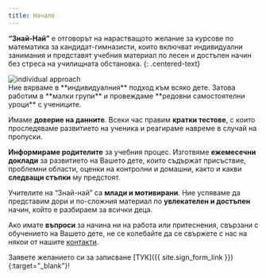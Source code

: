 ```yaml
---
title: Начало
---
```


**“Знай-Най”** e отговорът на нарастващото желание за курсове по математика за кандидат-гимназисти, които включват индивидуални занимания и представят учебния материал по лесен и достъпен начин без стреса на училищната обстановка.
{: .centered-text}

<div>
  <p class="photo left">
    <img src="{{ "/assets/images/individual approach.png" }}" alt="individual approach">
    <br>
Ние вярваме в **индивидуалния** подход към всяко дете. Затова работим в **малки групи** и провеждаме **редовни самостоятелни уроци** с учениците.
</p>
</div>



Имаме **доверие на данните**. Всеки час правим **кратки тестове**, с които проследяваме развитието на ученика и реагираме навреме в случай на пропуски.

**Информираме родителите** за учебния процес. Изготвяме **ежемесечни доклади** за развитието на Вашето дете, които съдържат присъствие, проблемни области, оценки на контролни и домашни, както и какви **следващи стъпки** му предстоят.

Учителите на “Знай-най” са **млади и мотивирани**. Ние успяваме да представим дори и по-сложния материал по **увлекателен и достъпен** начин, който е разбираем за всички деца.

Ако имате **въпроси** за начина ни на работа или притеснения, свързани с обучението на Вашето дете, не се колебайте да се свържете с нас на някои от нашите [контакти](contacts).

Заявете желанието си за записване [ТУК]({{ site.sign_form_link }}){:target="_blank"}!
